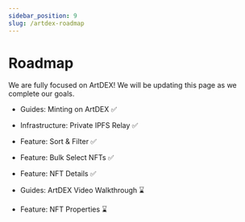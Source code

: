 ```yaml
---
sidebar_position: 9
slug: /artdex-roadmap
---
```


# Roadmap

We are fully focused on ArtDEX! We will be updating this page as we complete our goals.

- Guides: Minting on ArtDEX ✅
- Infrastructure: Private IPFS Relay ✅
- Feature: Sort & Filter ✅
- Feature: Bulk Select NFTs ✅
- Feature: NFT Details ✅

- Guides: ArtDEX Video Walkthrough ⌛
- Feature: NFT Properties ⌛